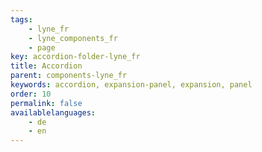 ```yaml
---
tags: 
    - lyne_fr
    - lyne_components_fr
    - page
key: accordion-folder-lyne_fr
title: Accordion
parent: components-lyne_fr
keywords: accordion, expansion-panel, expansion, panel
order: 10
permalink: false
availablelanguages: 
    - de
    - en
---
```

